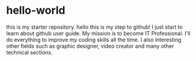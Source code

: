 # hello-world
this is my starter repository.
hello this is my step to github!
I just start to learn about github user guide.
My mission is to become IT Professional.
I'll do everything to improve my coding skills all the time.
I also interesting other fields such as graphic designer, video creator and many other technical sections.
